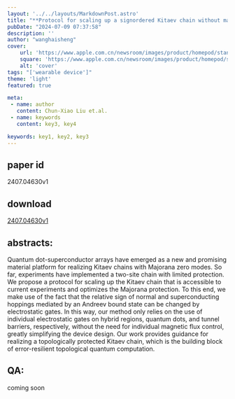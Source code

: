 ```yaml
---
layout: '../../layouts/MarkdownPost.astro'
title: "**Protocol for scaling up a signordered Kitaev chain without magnetic flux control**"
pubDate: "2024-07-09 07:37:58"
description: ''
author: "wanghaisheng"
cover:
    url: 'https://www.apple.com.cn/newsroom/images/product/homepod/standard/Apple-HomePod-hero-230118_big.jpg.large_2x.jpg'
    square: 'https://www.apple.com.cn/newsroom/images/product/homepod/standard/Apple-HomePod-hero-230118_big.jpg.large_2x.jpg'
    alt: 'cover'
tags: "['wearable device']"
theme: 'light'
featured: true

meta:
 - name: author
   content: Chun-Xiao Liu et.al.
 - name: keywords
   content: key3, key4

keywords: key1, key2, key3
---
```


## paper id
2407.04630v1
## download
[2407.04630v1](http://arxiv.org/abs/2407.04630v1)
## abstracts:
Quantum dot-superconductor arrays have emerged as a new and promising material platform for realizing Kitaev chains with Majorana zero modes. So far, experiments have implemented a two-site chain with limited protection. We propose a protocol for scaling up the Kitaev chain that is accessible to current experiments and optimizes the Majorana protection. To this end, we make use of the fact that the relative sign of normal and superconducting hoppings mediated by an Andreev bound state can be changed by electrostatic gates. In this way, our method only relies on the use of individual electrostatic gates on hybrid regions, quantum dots, and tunnel barriers, respectively, without the need for individual magnetic flux control, greatly simplifying the device design. Our work provides guidance for realizing a topologically protected Kitaev chain, which is the building block of error-resilient topological quantum computation.
## QA:
coming soon
